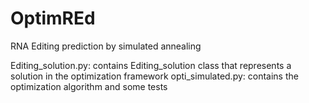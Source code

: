 # OptimREd
RNA Editing prediction by simulated annealing

Editing_solution.py: contains Editing_solution class that represents a solution in the optimization framework
opti_simulated.py: contains the optimization algorithm and some tests

